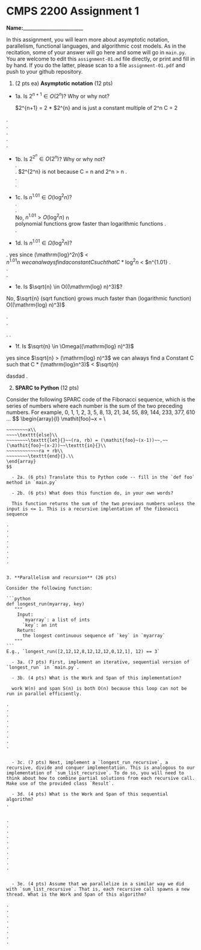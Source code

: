 

# CMPS 2200 Assignment 1

**Name:**_________________________


In this assignment, you will learn more about asymptotic notation, parallelism, functional languages, and algorithmic cost models. As in the recitation, some of your answer will go here and some will go in `main.py`. You are welcome to edit this `assignment-01.md` file directly, or print and fill in by hand. If you do the latter, please scan to a file `assignment-01.pdf` and push to your github repository. 
  
  

1. (2 pts ea) **Asymptotic notation** (12 pts)

  - 1a. Is $2^{n+1} \in O(2^n)$? Why or why not? 

    $2^{n+1} = 2 * $2^{n} and is just a constant multiple of 2^n C = 2

.  
.  
.  
.  
. 
  - 1b. Is $2^{2^n} \in O(2^n)$? Why or why not?     
.  
.  $2^{2^n} is not because C = n and 2^n > n
.  
.  
.  
  - 1c. Is $n^{1.01} \in O(\mathrm{log}^2 n)$?    
.  
.  
  No, $n^{1.01} > O(\mathrm{log}^2 n)$ n\
  polynomial functions grow faster than logarithmic functions
.  
.  

  - 1d. Is $n^{1.01} \in \Omega(\mathrm{log}^2 n)$?  

.  yes since (\mathrm{log}^2n)$ < $n^{1.01} n\
  we can always find a constant C such that C * \mathrm{log}^2 n$ < $n^{1.01}
.  
.  
.  
  - 1e. Is $\sqrt{n} \in O((\mathrm{log} n)^3)$?  

  No, $\sqrt{n} (sqrt function) grows much faster than (logarithmic function) O((\mathrm{log} n)^3)$

.  
. 

. 
.  
  - 1f. Is $\sqrt{n} \in \Omega((\mathrm{log} n)^3)$

  yes since  $\sqrt{n} > (\mathrm{log} n)^3$ we can always find a Constant C such that C * (\mathrm{log}n^3)$ < $\sqrt{n} 

  dasdad
.  


2. **SPARC to Python** (12 pts)

Consider the following SPARC code of the Fibonacci sequence, which is the series of numbers where each number is the sum of the two preceding numbers. For example, 0, 1, 1, 2, 3, 5, 8, 13, 21, 34, 55, 89, 144, 233, 377, 610 ... 
$$
\begin{array}{l}
\mathit{foo}~x =   \\
~~~~\texttt{if}{}~~x \le 1~~\texttt{then}{}\\
~~~~~~~~x\\   
~~~~\texttt{else}\\
~~~~~~~~\texttt{let}{}~~(ra, rb) = (\mathit{foo}~(x-1))~~,~~(\mathit{foo}~(x-2))~~\texttt{in}{}\\  
~~~~~~~~~~~~ra + rb\\  
~~~~~~~~\texttt{end}{}.\\
\end{array}
$$ 

  - 2a. (6 pts) Translate this to Python code -- fill in the `def foo` method in `main.py`  

  - 2b. (6 pts) What does this function do, in your own words?  

  This function returns the sum of the two previous numbers unless the input is <= 1. This is a recursive implentation of the fibonacci sequence

.  
.  
.  
.  
.  
.  
.  
.  
  

3. **Parallelism and recursion** (26 pts)

Consider the following function:  

```python
def longest_run(myarray, key)
   """
    Input:
      `myarray`: a list of ints
      `key`: an int
    Return:
      the longest continuous sequence of `key` in `myarray`
   """
```
E.g., `longest_run([2,12,12,8,12,12,12,0,12,1], 12) == 3`  
 
  - 3a. (7 pts) First, implement an iterative, sequential version of `longest_run` in `main.py`.  

  - 3b. (4 pts) What is the Work and Span of this implementation?  

  work W(n) and span S(n) is both O(n) because this loop can not be run in parallel efficiently.

.  
.  
.  
.  
.  
.  
.  
.  
.  


  - 3c. (7 pts) Next, implement a `longest_run_recursive`, a recursive, divide and conquer implementation. This is analogous to our implementation of `sum_list_recursive`. To do so, you will need to think about how to combine partial solutions from each recursive call. Make use of the provided class `Result`.   

  - 3d. (4 pts) What is the Work and Span of this sequential algorithm?  
.  


.  
.  
.  
.  
.  
.  
.  
.  
.  
.  


  - 3e. (4 pts) Assume that we parallelize in a similar way we did with `sum_list_recursive`. That is, each recursive call spawns a new thread. What is the Work and Span of this algorithm?  

.  
.  
.  
.  
.  
.  
.  
.  

